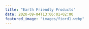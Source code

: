 ```yaml
---
title: "Earth Friendly Products"
date: 2020-09-04T13:06:01+02:00
featured_image: "images/fiord1.webp"
---
```


